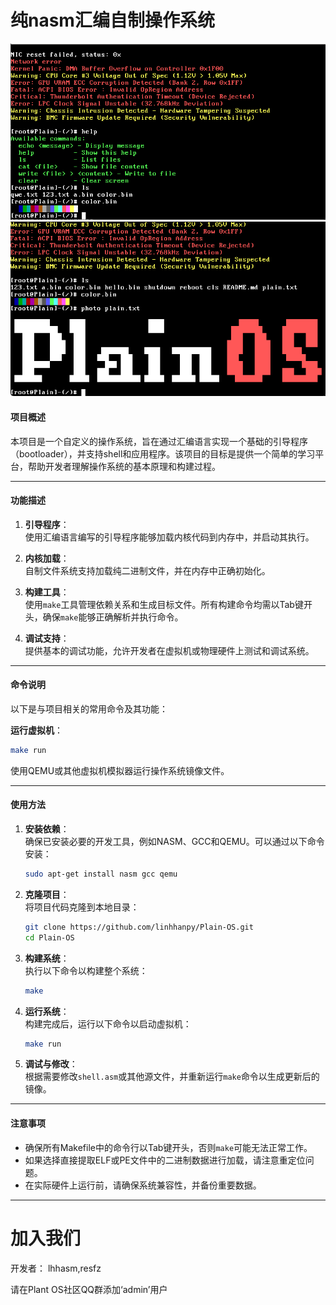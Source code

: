 # 纯nasm汇编自制操作系统

![image](run.png)
![image](run2.png)

#### 项目概述
本项目是一个自定义的操作系统，旨在通过汇编语言实现一个基础的引导程序（bootloader），并支持shell和应用程序。该项目的目标是提供一个简单的学习平台，帮助开发者理解操作系统的基本原理和构建过程。

---

#### 功能描述
1. **引导程序**：  
   使用汇编语言编写的引导程序能够加载内核代码到内存中，并启动其执行。
   
2. **内核加载**：  
   自制文件系统支持加载纯二进制文件，并在内存中正确初始化。

3. **构建工具**：  
   使用`make`工具管理依赖关系和生成目标文件。所有构建命令均需以Tab键开头，确保`make`能够正确解析并执行命令。

4. **调试支持**：  
   提供基本的调试功能，允许开发者在虚拟机或物理硬件上测试和调试系统。

---

#### 命令说明
以下是与项目相关的常用命令及其功能：

**运行虚拟机**：  
   ```bash
   make run
   ```
   使用QEMU或其他虚拟机模拟器运行操作系统镜像文件。

---

#### 使用方法
1. **安装依赖**：  
   确保已安装必要的开发工具，例如NASM、GCC和QEMU。可以通过以下命令安装：
   ```bash
   sudo apt-get install nasm gcc qemu
   ```

2. **克隆项目**：  
   将项目代码克隆到本地目录：
   ```bash
   git clone https://github.com/linhhanpy/Plain-OS.git
   cd Plain-OS
   ```

3. **构建系统**：  
   执行以下命令以构建整个系统：
   ```bash
   make
   ```

4. **运行系统**：  
   构建完成后，运行以下命令以启动虚拟机：
   ```bash
   make run
   ```

5. **调试与修改**：  
   根据需要修改`shell.asm`或其他源文件，并重新运行`make`命令以生成更新后的镜像。

---

#### 注意事项
- 确保所有Makefile中的命令行以Tab键开头，否则`make`可能无法正常工作。
- 如果选择直接提取ELF或PE文件中的二进制数据进行加载，请注意重定位问题。
- 在实际硬件上运行前，请确保系统兼容性，并备份重要数据。

---

# 加入我们
开发者： lhhasm,resfz

请在Plant OS社区QQ群添加‘admin’用户
